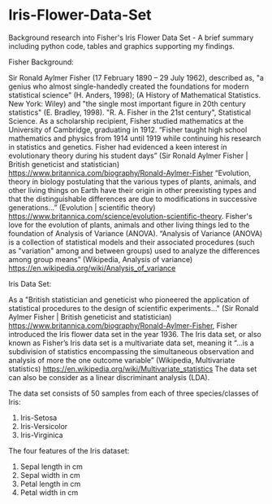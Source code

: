 # Iris-Flower-Data-Set
Background research into Fisher's Iris Flower Data Set - A brief summary including python code, tables and graphics supporting my findings. 

Fisher Background:

Sir Ronald Aylmer Fisher (17 February 1890 – 29 July 1962), described as, "a genius who almost single-handedly created the foundations for modern statistical science" (H. Anders, 1998); (A History of Mathematical Statistics. New York: Wiley) and "the single most important figure in 20th century statistics" (E. Bradley, 1998). "R. A. Fisher in the 21st century", Statistical Science. 
As a scholarship recipient, Fisher studied mathematics at the University of Cambridge, graduating in 1912. “Fisher taught high school mathematics and physics from 1914 until 1919 while continuing his research in statistics and genetics. Fisher had evidenced a keen interest in evolutionary theory during his student days” (Sir Ronald Aylmer Fisher | British geneticist and statistician) https://www.britannica.com/biography/Ronald-Aylmer-Fisher 
 “Evolution, theory in biology postulating that the various types of plants, animals, and other living things on Earth have their origin in other preexisting types and that the distinguishable differences are due to modifications in successive generations…” (Evolution | scientific theory) https://www.britannica.com/science/evolution-scientific-theory.  Fisher's love for the evolution of plants, animals and other living things led to the foundation of Analysis of Variance (ANOVA). 
“Analysis of Variance (ANOVA) is a collection of statistical models and their associated procedures (such as "variation" among and between groups) used to analyze the differences among group means” (Wikipedia, Analysis of variance) https://en.wikipedia.org/wiki/Analysis_of_variance 


Iris Data Set:

As a "British statistician and geneticist who pioneered the application of statistical procedures to the design of scientific experiments..." (Sir Ronald Aylmer Fisher | British geneticist and statistician) https://www.britannica.com/biography/Ronald-Aylmer-Fisher, Fisher introduced the Iris flower data set in the year 1936. The Iris data set, or also known as Fisher’s Iris data set is a multivariate data set, meaning it “…is a subdivision of statistics encompassing the simultaneous observation and analysis of more the one outcome variable” (Wikipedia, Multivariate statistics) https://en.wikipedia.org/wiki/Multivariate_statistics The data set can also be consider as a linear discriminant analysis (LDA). 

The data set consists of 50 samples from each of three species/classes of Iris:
1.	Iris-Setosa
2.	Iris-Versicolor
3.	Iris-Virginica

The four features of the Iris dataset:
1.	Sepal length in cm
2.	Sepal width in cm
3.	Petal length in cm
4.	Petal width in cm


